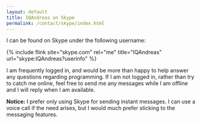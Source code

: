 ```yaml
---
layout: default
title: IQAndreas on Skype
permalink: /contact/skype/index.html
---
```


I can be found on Skype under the following username:

{% include flink site="skype.com" rel="me" title="IQAndreas" url="skype:IQAndreas?userinfo" %}

I am frequently logged in, and would be more than happy to help answer any questions regarding programming. If I am not logged in, rather than try to catch me online, feel free to send me any messages while I am offline and I will reply when I am available.

**Notice:** I prefer only using Skype for sending instant messages. I can use a voice call if the need arises, but I would much prefer sticking to the messaging features.


